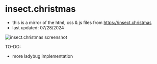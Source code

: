 # insect.christmas

- this is a mirror of the html, css & js files from https://insect.christmas
- last updated: 07/28/2024

![insect.christmas screenshot](https://insect.christmas/images/github/insectchristmas.png)

TO-DO:
- more ladybug implementation
